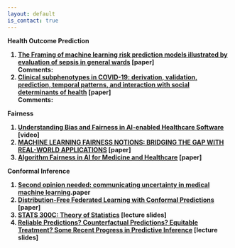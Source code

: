 ```yaml
---
layout: default
is_contact: true
---
```


<b>Health Outcome Prediction<b><br>
1. [The Framing of machine learning risk prediction models
illustrated by evaluation of sepsis in general wards](https://www.nature.com/articles/s41746-021-00529-x.pdf) [paper]
<br>Comments:
2. [Clinical subphenotypes in COVID-19: derivation, validation,
prediction, temporal patterns, and interaction with social
determinants of health](https://www.nematilab.info/bmijc/assets/081221_paper.pdf) [paper]
<br>Comments:

  
<b>Fairness<b><br>
1. [Understanding Bias and Fairness in AI-enabled Healthcare Software](https://www.youtube.com/watch?v=bcqofACB-Sk) [video]
2. [MACHINE LEARNING FAIRNESS NOTIONS: BRIDGING THE GAP
WITH REAL-WORLD APPLICATIONS](https://arxiv.org/pdf/2006.16745.pdf) [paper]
3. [Algorithm Fairness in AI for Medicine and Healthcare](https://arxiv.org/pdf/2110.00603.pdf) [paper]

  
<b>Conformal Inference<b><br>
1. [Second opinion needed: communicating uncertainty in medical machine learning](https://www.nature.com/articles/s41746-020-00367-3?LinkSource=PassleApp).paper
2. [Distribution-Free Federated Learning with Conformal Predictions](https://arxiv.org/pdf/2110.07661.pdf) [paper]
3. [STATS 300C: Theory of Statistics](https://candes.su.domains/teaching/stats300c/Lectures/Lecture18.pdf) [lecture slides]
4. [Reliable Predictions? Counterfactual Predictions?  Equitable Treatment? Some Recent Progress in Predictive Inference](https://iacs.seas.harvard.edu/files/iacs2/files/emmanuel_candes_seminar_slides.pdf) [lecture slides]

